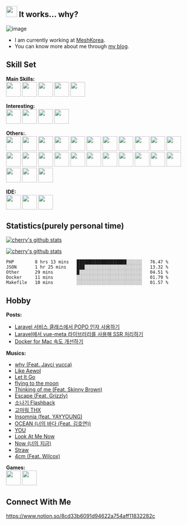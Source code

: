 <h2> <img src="https://github.com/cr-lgl/cr-lgl/blob/master/assets/meow_no.png?raw=true" width="30"/> It works... why? </h2>

![image](https://github.com/cr-lgl/cr-lgl/blob/master/header.png?raw=true)

- I am currently working at [MeshKorea](https://meshkorea.net/kr/index.html).
- You can know more about me through [my blog](https://ceobe.dev/about).

## Skill Set
**Main Skills:**  
<img src="https://github.com/cr-lgl/cr-lgl/blob/master/assets/php.svg?raw=true" width="40" height="40"/>
<img src="https://github.com/cr-lgl/cr-lgl/blob/master/assets/composer.svg?raw=true" width="40" height="40"/>
<img src="https://github.com/cr-lgl/cr-lgl/blob/master/assets/laravel.svg?raw=true" width="40" height="40"/>
<img src="https://github.com/cr-lgl/cr-lgl/blob/master/assets/doctrine.svg?raw=true" width="40" height="40"/>
<img src="https://github.com/cr-lgl/cr-lgl/blob/master/assets/symfony.svg?raw=true" width="40" height="40"/>

**Interesting:**  
<img src="https://github.com/cr-lgl/cr-lgl/blob/master/assets/java.svg?raw=true" width="40" height="40"/>
<img src="https://github.com/cr-lgl/cr-lgl/blob/master/assets/kotlin.svg?raw=true" width="40" height="40"/>
<img src="https://github.com/cr-lgl/cr-lgl/blob/master/assets/gradle.svg?raw=true" width="40" height="40"/>
<img src="https://github.com/cr-lgl/cr-lgl/blob/master/assets/spring.svg?raw=true" width="40" height="40"/>

**Others:**.  
<img src="https://github.com/cr-lgl/cr-lgl/blob/master/assets/docker.svg?raw=true" width="40" height="40"/>
<img src="https://github.com/cr-lgl/cr-lgl/blob/master/assets/codeigniter.svg?raw=true" width="40" height="40"/>
<img src="https://github.com/cr-lgl/cr-lgl/blob/master/assets/node.svg?raw=true" width="40" height="40"/>
<img src="https://github.com/cr-lgl/cr-lgl/blob/master/assets/npm.svg?raw=true" width="40" height="40"/>
<img src="https://github.com/cr-lgl/cr-lgl/blob/master/assets/gatsby.svg?raw=true" width="40" height="40"/>
<img src="https://github.com/cr-lgl/cr-lgl/blob/master/assets/javascript.svg?raw=true" width="40" height="40"/>
<img src="https://github.com/cr-lgl/cr-lgl/blob/master/assets/webpack.svg?raw=true" width="40" height="40"/>
<img src="https://github.com/cr-lgl/cr-lgl/blob/master/assets/babel.svg?raw=true" width="40" height="40"/>
<img src="https://github.com/cr-lgl/cr-lgl/blob/master/assets/vuejs.svg?raw=true" width="40" height="40"/>
<img src="https://github.com/cr-lgl/cr-lgl/blob/master/assets/jquery.svg?raw=true" width="40" height="40"/>
<img src="https://github.com/cr-lgl/cr-lgl/blob/master/assets/html5.svg?raw=true" width="40" height="40"/>
<img src="https://github.com/cr-lgl/cr-lgl/blob/master/assets/css3.svg?raw=true" width="40" height="40"/>
<img src="https://github.com/cr-lgl/cr-lgl/blob/master/assets/sass.svg?raw=true" width="40" height="40"/>
<img src="https://github.com/cr-lgl/cr-lgl/blob/master/assets/bootstrap.svg?raw=true" width="40" height="40"/>
<img src="https://github.com/cr-lgl/cr-lgl/blob/master/assets/mysql.svg?raw=true" width="40" height="40"/>
<img src="https://github.com/cr-lgl/cr-lgl/blob/master/assets/redis.svg?raw=true" width="40" height="40"/>
<img src="https://github.com/cr-lgl/cr-lgl/blob/master/assets/apache.svg?raw=true" width="40" height="40"/>
<img src="https://github.com/cr-lgl/cr-lgl/blob/master/assets/nginx.svg?raw=true" width="40" height="40"/>
<img src="https://github.com/cr-lgl/cr-lgl/blob/master/assets/jenkins.svg?raw=true" width="40" height="40"/>
<img src="https://github.com/cr-lgl/cr-lgl/blob/master/assets/ubuntu.svg?raw=true" width="40" height="40"/>
<img src="https://github.com/cr-lgl/cr-lgl/blob/master/assets/git.svg?raw=true" width="40" height="40"/>
<img src="https://github.com/cr-lgl/cr-lgl/blob/master/assets/github.svg?raw=true" width="40" height="40"/>
<img src="https://github.com/cr-lgl/cr-lgl/blob/master/assets/confluence.svg?raw=true" width="40" height="40"/>
<img src="https://github.com/cr-lgl/cr-lgl/blob/master/assets/slack.svg?raw=true" width="40" height="40"/>
<img src="https://github.com/cr-lgl/cr-lgl/blob/master/assets/chrome.svg?raw=true" width="40" height="40"/>

**IDE:**  
<img src="https://github.com/cr-lgl/cr-lgl/blob/master/assets/phpstorm.svg?raw=true" width="40" height="40"/>
<img src="https://github.com/cr-lgl/cr-lgl/blob/master/assets/webstorm.svg?raw=true" width="40" height="40"/>
<img src="https://github.com/cr-lgl/cr-lgl/blob/master/assets/intellij.svg?raw=true" width="40" height="40"/>

## Statistics(purely personal time)

[![cherry's github stats](https://github-readme-stats.vercel.app/api?username=cr-lgl)](https://github.com/anuraghazra/github-readme-stats)

[![cherry's github stats](https://github-readme-stats.vercel.app/api/top-langs/?username=cr-lgl&layout=compact)](https://github.com/anuraghazra/github-readme-stats)

<!--START_SECTION:waka-->
```text
PHP        8 hrs 13 mins   ███████████████████░░░░░░   76.47 % 
JSON       1 hr 25 mins    ███░░░░░░░░░░░░░░░░░░░░░░   13.32 % 
Other      29 mins         █░░░░░░░░░░░░░░░░░░░░░░░░   04.51 % 
Docker     11 mins         ░░░░░░░░░░░░░░░░░░░░░░░░░   01.79 % 
Makefile   10 mins         ░░░░░░░░░░░░░░░░░░░░░░░░░   01.57 %
```
<!--END_SECTION:waka-->

## Hobby

**Posts:**  
<!-- BLOG:START -->
- [Laravel 서비스 클래스에서 POPO 인자 사용하기](https://ceobe.dev/laravel-popo-request-for-service-layer/)
- [Laravel에서 vue-meta 라이브러리를 사용해 SSR 처리하기](https://ceobe.dev/laravel-ssr-with-vue-meta/)
- [Docker for Mac 속도 개선하기](https://ceobe.dev/speed-up-docker-for-mac/)
<!-- BLOG:END -->

**Musics:**  
<!-- PLAYLIST:START -->
- [why (Feat. Jayci yucca)](https://www.youtube.com/watch?v=IdGv9sPOnms)
- [Like Aewol](https://www.youtube.com/watch?v=CZVGLbTksLc)
- [Let It Go](https://www.youtube.com/watch?v=SvTnyKhzTnY)
- [flying to the moon](https://www.youtube.com/watch?v=qO2czBgBioY)
- [Thinking of me (Feat. Skinny Brown)](https://www.youtube.com/watch?v=a42Cz5iX48U)
- [Escape (Feat. Grizzly)](https://www.youtube.com/watch?v=TwwKNEPC8FM)
- [소나기 Flashback](https://www.youtube.com/watch?v=6MX2w8oK4pE)
- [고마워 THX](https://www.youtube.com/watch?v=MgR0TazDSVs)
- [Insomnia (feat. YAYYOUNG)](https://www.youtube.com/watch?v=UgN8JJrsNwE)
- [OCEAN (너의 바다 (Feat. 김호연))](https://www.youtube.com/watch?v=BL86DLQscCg)
- [YOU](https://www.youtube.com/watch?v=hjgLf7VEXuU)
- [Look At Me Now](https://www.youtube.com/watch?v=RWabpd7ah5E)
- [Now (너의 지금)](https://www.youtube.com/watch?v=NBtdL4Idl3M)
- [Straw](https://www.youtube.com/watch?v=qgiyGQ5skq0)
- [4cm (Feat. Wilcox)](https://www.youtube.com/watch?v=Ao8pGi6yN_k)
<!-- PLAYLIST:END -->

**Games:**  
<img src="https://github.com/cr-lgl/cr-lgl/blob/master/assets/arknights.svg?raw=true" width="40" height="40"/>
<img src="https://github.com/cr-lgl/cr-lgl/blob/master/assets/lol.jpg?raw=true" width="40" height="40"/>

## Connect With Me
https://www.notion.so/8cd33b6091d94622a754aff11832282c

